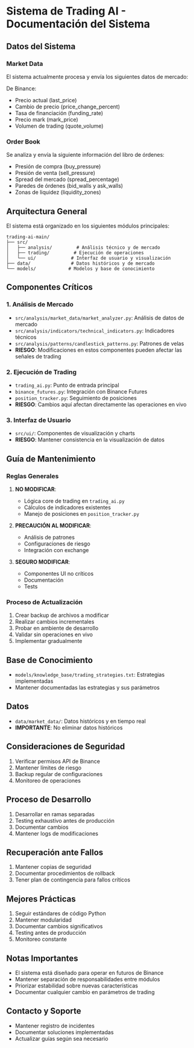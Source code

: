 # Sistema de Trading AI - Documentación del Sistema

## Datos del Sistema

### Market Data
El sistema actualmente procesa y envía los siguientes datos de mercado:

De Binance:
- Precio actual (last_price)
- Cambio de precio (price_change_percent)
- Tasa de financiación (funding_rate)
- Precio mark (mark_price)
- Volumen de trading (quote_volume)

### Order Book
Se analiza y envía la siguiente información del libro de órdenes:
- Presión de compra (buy_pressure)
- Presión de venta (sell_pressure)
- Spread del mercado (spread_percentage)
- Paredes de órdenes (bid_walls y ask_walls)
- Zonas de liquidez (liquidity_zones)

## Arquitectura General

El sistema está organizado en los siguientes módulos principales:

```
trading-ai-main/
├── src/
│   ├── analysis/         # Análisis técnico y de mercado
│   ├── trading/         # Ejecución de operaciones
│   └── ui/             # Interfaz de usuario y visualización
├── data/               # Datos históricos y de mercado
└── models/            # Modelos y base de conocimiento
```

## Componentes Críticos

### 1. Análisis de Mercado
- `src/analysis/market_data/market_analyzer.py`: Análisis de datos de mercado
- `src/analysis/indicators/technical_indicators.py`: Indicadores técnicos
- `src/analysis/patterns/candlestick_patterns.py`: Patrones de velas
- **RIESGO**: Modificaciones en estos componentes pueden afectar las señales de trading

### 2. Ejecución de Trading
- `trading_ai.py`: Punto de entrada principal
- `binance_futures.py`: Integración con Binance Futures
- `position_tracker.py`: Seguimiento de posiciones
- **RIESGO**: Cambios aquí afectan directamente las operaciones en vivo

### 3. Interfaz de Usuario
- `src/ui/`: Componentes de visualización y charts
- **RIESGO**: Mantener consistencia en la visualización de datos

## Guía de Mantenimiento

### Reglas Generales
1. **NO MODIFICAR**:
   - Lógica core de trading en `trading_ai.py`
   - Cálculos de indicadores existentes
   - Manejo de posiciones en `position_tracker.py`

2. **PRECAUCIÓN AL MODIFICAR**:
   - Análisis de patrones
   - Configuraciones de riesgo
   - Integración con exchange

3. **SEGURO MODIFICAR**:
   - Componentes UI no críticos
   - Documentación
   - Tests

### Proceso de Actualización
1. Crear backup de archivos a modificar
2. Realizar cambios incrementales
3. Probar en ambiente de desarrollo
4. Validar sin operaciones en vivo
5. Implementar gradualmente

## Base de Conocimiento
- `models/knowledge_base/trading_strategies.txt`: Estrategias implementadas
- Mantener documentadas las estrategias y sus parámetros

## Datos
- `data/market_data/`: Datos históricos y en tiempo real
- **IMPORTANTE**: No eliminar datos históricos

## Consideraciones de Seguridad
1. Verificar permisos API de Binance
2. Mantener límites de riesgo
3. Backup regular de configuraciones
4. Monitoreo de operaciones

## Proceso de Desarrollo
1. Desarrollar en ramas separadas
2. Testing exhaustivo antes de producción
3. Documentar cambios
4. Mantener logs de modificaciones

## Recuperación ante Fallos
1. Mantener copias de seguridad
2. Documentar procedimientos de rollback
3. Tener plan de contingencia para fallos críticos

## Mejores Prácticas
1. Seguir estándares de código Python
2. Mantener modularidad
3. Documentar cambios significativos
4. Testing antes de producción
5. Monitoreo constante

## Notas Importantes
- El sistema está diseñado para operar en futuros de Binance
- Mantener separación de responsabilidades entre módulos
- Priorizar estabilidad sobre nuevas características
- Documentar cualquier cambio en parámetros de trading

## Contacto y Soporte
- Mantener registro de incidentes
- Documentar soluciones implementadas
- Actualizar guías según sea necesario
